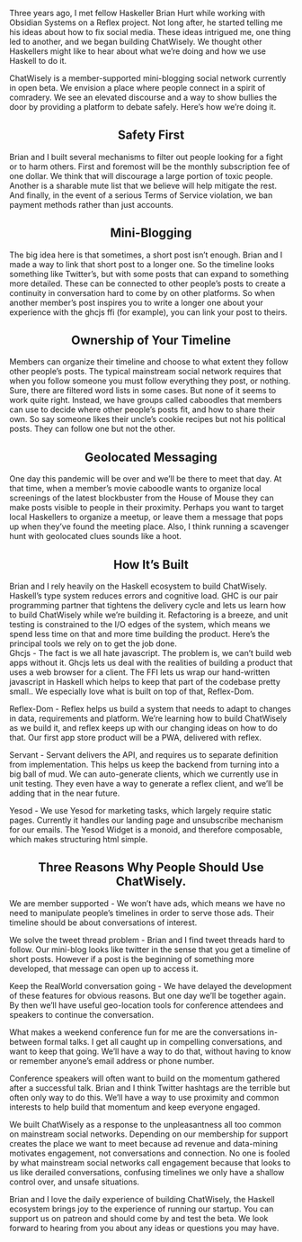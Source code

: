 Three years ago, I met fellow Haskeller Brian Hurt while working with Obsidian Systems on a Reflex project. Not long after, he started telling me his ideas about how to fix social media. These ideas intrigued me, one thing led to another, and we began building ChatWisely. We thought other Haskellers might like to hear about what we’re doing and how we use Haskell to do it.

ChatWisely is a member-supported mini-blogging social network currently in open beta. We envision a place where people connect in a spirit of comradery. We see an elevated discourse and a way to show bullies the door by providing a platform to debate safely. Here’s how we’re doing it.  


<h2 align=center>Safety First</h2>
Brian and I built several mechanisms to filter out people looking for a fight or to harm others. First and foremost will be the monthly subscription fee of one dollar. We think that will discourage a large portion of toxic people. Another is a sharable mute list that we believe will help mitigate the rest. And finally, in the event of a serious Terms of Service violation, we ban payment methods rather than just accounts. 

<h2 align=center>Mini-Blogging</h2>
The big idea here is that sometimes, a short post isn’t enough. Brian and I made a way to link that short post to a longer one. So the timeline looks something like Twitter’s, but with some posts that can expand to something more detailed. These can be connected to other people’s posts to create a continuity in conversation hard to come by on other platforms. So when another member’s post inspires you to write a longer one about your experience with the ghcjs ffi (for example), you can link your post to theirs.

<h2 align=center>Ownership of Your Timeline</h2>
Members can organize their timeline and choose to what extent they follow other people’s posts. The typical mainstream social network requires that when you follow someone you must follow everything they post, or nothing. Sure, there are filtered word lists in some cases. But none of it seems to work quite right. Instead, we have groups called caboodles that members can use to decide where other people’s posts fit, and how to share their own. So say someone likes their uncle’s cookie recipes but not his political posts. They can follow one but not the other.

<h2 align=center>Geolocated Messaging</h2>
One day this pandemic will be over and we’ll be there to meet that day. At that time, when a member’s movie caboodle wants to organize local screenings of the latest blockbuster from the House of Mouse they can make posts visible to people in their proximity. Perhaps you want to target local Haskellers to organize a meetup, or leave them a message that pops up when they’ve found the meeting place. Also, I think running a scavenger hunt with geolocated clues sounds like a hoot.

<h2 align=center>How It’s Built</h2>
Brian and I rely heavily on the Haskell ecosystem to build ChatWisely. Haskell’s type system reduces errors and cognitive load. GHC is our pair programming partner that tightens the delivery cycle and lets us learn how to build ChatWisely while we’re building it. Refactoring is a breeze, and unit testing is constrained to the I/O edges of the system, which means we spend less time on that and more time building the product. Here’s the principal tools we rely on to get the job done.  
<br>
Ghcjs - The fact is we all hate javascript. The problem is, we can’t build web apps without it. Ghcjs lets us deal with the realities of building a product that uses a web browser for a client. The FFI lets us wrap our hand-written javascript in Haskell which helps to keep that part of the codebase pretty small.. We especially love what is built on top of that, Reflex-Dom.
  
Reflex-Dom  - Reflex helps us build a system that needs to adapt to changes in data, requirements and platform. We’re learning how to build ChatWisely as we build it, and reflex keeps up with our changing ideas on how to do that. Our first app store product will be a PWA, delivered with reflex.

Servant - Servant delivers the API, and requires us to separate definition from implementation. This helps us keep the backend from turning into a big ball of mud. We can auto-generate clients, which we currently use in unit testing. They even have a way to generate a reflex client, and we’ll be adding that in the near future.

Yesod - We use Yesod for marketing tasks, which largely require static pages. Currently it handles our landing page and unsubscribe mechanism for our emails. The Yesod Widget is a monoid, and therefore composable, which makes structuring html simple. 


<h2 align=center>Three Reasons Why People Should Use ChatWisely.</h2>
We are member supported - We won’t have ads, which means we have no need to manipulate people’s timelines in order to serve those ads. Their timeline should be about conversations of interest.

We solve the tweet thread problem - Brian and I find tweet threads hard to follow. Our mini-blog looks like twitter in the sense that you get a timeline of short posts. However if a post is the beginning of something more developed, that message can open up to access it.

Keep the RealWorld conversation going - We have delayed the development of these features for obvious reasons. But one day we’ll be together again. By then we’ll have useful geo-location tools for conference attendees and speakers to continue the conversation.

What makes a weekend conference fun for me are the conversations in-between formal talks. I get all caught up in compelling conversations, and want to keep that going. We’ll have a way to do that, without having to know or remember anyone’s email address or phone number.

Conference speakers will often want to build on the momentum gathered after a successful talk. Brian and I think Twitter hashtags are the terrible but often only way to do this. We’ll have a way to use proximity and common interests to help build that momentum and keep everyone engaged.

We built ChatWisely as a response to the unpleasantness all too common on mainstream social networks. Depending on our membership for support creates the place we want to meet because ad revenue and data-mining motivates engagement, not conversations and connection. No one is fooled by what mainstream social networks call engagement because that looks to us like derailed conversations, confusing timelines we only have a shallow control over, and unsafe situations.

Brian and I love the daily experience of building ChatWisely, the Haskell ecosystem brings joy to the experience of running our startup. You can support us on patreon and should come by and test the beta. We look forward to hearing from you about any ideas or questions you may have.

